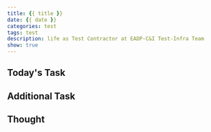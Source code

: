 ```yaml
---
title: {{ title }}
date: {{ date }}
categories: test
tags: test
description: life as Test Contractor at EADP-C&I Test-Infra Team
show: true
---
```

## Today's Task

## Additional Task 

## Thought

